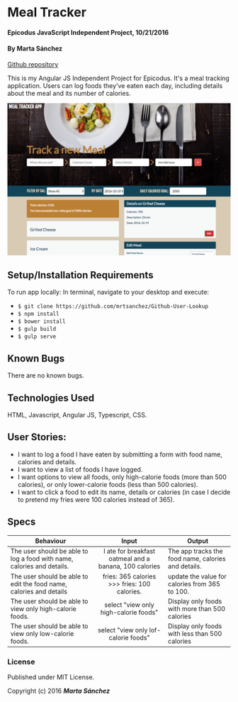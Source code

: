# Meal Tracker

#### Epicodus JavaScript Independent Project, 10/21/2016

#### By **Marta Sánchez**

[Github repository](https://github.com/mrtsanchez/meal-tracker)

This is my Angular JS Independent Project for Epicodus. It's a meal tracking application. Users can log foods they've eaten each day, including details about the meal and its number of calories.

![app-screenshot](https://github.com/mrtsanchez/meal-tracker/blob/master/resources/images/mealtracker_app.png)

## Setup/Installation Requirements

To run app locally: In terminal, navigate to your desktop and execute:
  * `$ git clone https://github.com/mrtsanchez/Github-User-Lookup`
  * `$ npm install`
  * `$ bower install`
  * `$ gulp build`
  * `$ gulp serve`

## Known Bugs

There are no known bugs.


## Technologies Used

HTML, Javascript, Angular JS, Typescript, CSS.

## User Stories:

* I want to log a food I have eaten by submitting a form with food name, calories and details.
* I want to view a list of foods I have logged.
* I want options to view all foods, only high-calorie foods (more than 500 calories), or only lower-calorie foods (less than 500 calories).
* I want to click a food to edit its name, details or calories (in case I decide to pretend my fries were 100 calories instead of 365).

## Specs

| Behaviour  | Input | Output |
| ------------- |:-------------:| -----|
| The user should be able to log a food with name, calories and details.     | I ate for breakfast oatmeal and a banana, 100 calories | The app tracks the food name, calories and details. |
| The user should be able to edit the food name, calories and details     | fries: 365 calories >>> fries: 100 calories. | update the value for calories from 365 to 100. |
| The user should be able to view only high-calorie foods. | select "view only high-calorie foods" | Display only foods with more than 500 calories |
| The user should be able to view only low-calorie foods.    | select "view only lof-calorie foods" | Display only foods with less than 500 calories |

### License

Published under MIT License.

Copyright (c) 2016 **_Marta Sánchez_**
